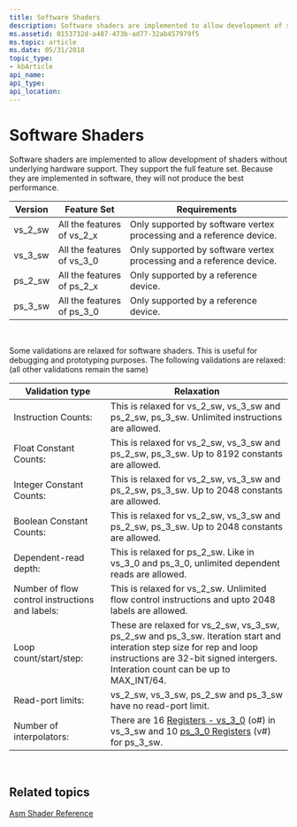 ```yaml
---
title: Software Shaders
description: Software shaders are implemented to allow development of shaders without underlying hardware support. They support the full feature set. Because they are implemented in software, they will not produce the best performance.
ms.assetid: 0153732d-a487-473b-ad77-32ab457979f5
ms.topic: article
ms.date: 05/31/2018
topic_type: 
- kbArticle
api_name: 
api_type: 
api_location: 
---
```


# Software Shaders

Software shaders are implemented to allow development of shaders without underlying hardware support. They support the full feature set. Because they are implemented in software, they will not produce the best performance.



| Version   | Feature Set                  | Requirements                                                         |
|-----------|------------------------------|----------------------------------------------------------------------|
| vs\_2\_sw | All the features of vs\_2\_x | Only supported by software vertex processing and a reference device. |
| vs\_3\_sw | All the features of vs\_3\_0 | Only supported by software vertex processing and a reference device. |
| ps\_2\_sw | All the features of ps\_2\_x | Only supported by a reference device.                                |
| ps\_3\_sw | All the features of ps\_3\_0 | Only supported by a reference device.                                |



 

Some validations are relaxed for software shaders. This is useful for debugging and prototyping purposes. The following validations are relaxed: (all other validations remain the same)



| Validation type                                 | Relaxation                                                                                                                                                                                                          |
|-------------------------------------------------|---------------------------------------------------------------------------------------------------------------------------------------------------------------------------------------------------------------------|
| Instruction Counts:                             | This is relaxed for vs\_2\_sw, vs\_3\_sw and ps\_2\_sw, ps\_3\_sw. Unlimited instructions are allowed.                                                                                                              |
| Float Constant Counts:                          | This is relaxed for vs\_2\_sw, vs\_3\_sw and ps\_2\_sw, ps\_3\_sw. Up to 8192 constants are allowed.                                                                                                                |
| Integer Constant Counts:                        | This is relaxed for vs\_2\_sw, vs\_3\_sw and ps\_2\_sw, ps\_3\_sw. Up to 2048 constants are allowed.                                                                                                                |
| Boolean Constant Counts:                        | This is relaxed for vs\_2\_sw, vs\_3\_sw and ps\_2\_sw, ps\_3\_sw. Up to 2048 constants are allowed.                                                                                                                |
| Dependent-read depth:                           | This is relaxed for ps\_2\_sw. Like in vs\_3\_0 and ps\_3\_0, unlimited dependent reads are allowed.                                                                                                                |
| Number of flow control instructions and labels: | This is relaxed for vs\_2\_sw. Unlimited flow control instructions and upto 2048 labels are allowed.                                                                                                                |
| Loop count/start/step:                          | These are relaxed for vs\_2\_sw, vs\_3\_sw, ps\_2\_sw and ps\_3\_sw. Iteration start and interation step size for rep and loop instructions are 32-bit signed intergers. Interation count can be up to MAX\_INT/64. |
| Read-port limits:                               | vs\_2\_sw, vs\_3\_sw, ps\_2\_sw and ps\_3\_sw have no read-port limit.                                                                                                                                              |
| Number of interpolators:                        | There are 16 [Registers - vs\_3\_0](dx9-graphics-reference-asm-vs-registers-vs-3-0.md) (o\#) in vs\_3\_sw and 10 [ps\_3\_0 Registers](dx9-graphics-reference-asm-ps-registers-ps-3-0.md) (v\#) for ps\_3\_sw.     |



 

## Related topics

<dl> <dt>

[Asm Shader Reference](dx9-graphics-reference-asm.md)
</dt> </dl>

 

 




